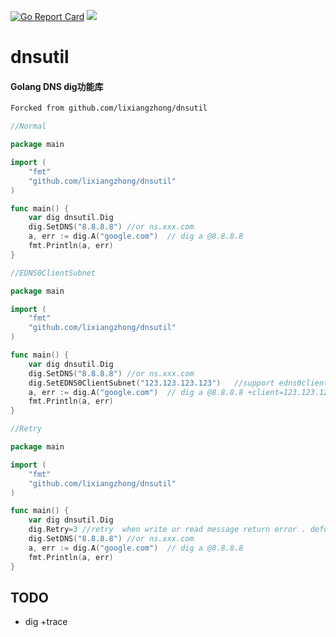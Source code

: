 [![Go Report Card](https://goreportcard.com/badge/github.com/lixiangzhong/dnsutil)](https://goreportcard.com/report/lixiangzhong/dnsutil)
[![](https://godoc.org/github.com/lixiangzhong/dnsutil?status.svg)](https://godoc.org/github.com/lixiangzhong/dnsutil)

# dnsutil
#### Golang DNS  dig功能库

```sh
Forcked from github.com/lixiangzhong/dnsutil
```


```go
//Normal

package main

import (
	"fmt"
	"github.com/lixiangzhong/dnsutil"
)

func main() {
    var dig dnsutil.Dig 
    dig.SetDNS("8.8.8.8") //or ns.xxx.com 
    a, err := dig.A("google.com")  // dig a @8.8.8.8
    fmt.Println(a, err)
}
```


```go
//EDNS0ClientSubnet

package main

import (
	"fmt"
	"github.com/lixiangzhong/dnsutil"
)

func main() {
    var dig dnsutil.Dig
    dig.SetDNS("8.8.8.8") //or ns.xxx.com
    dig.SetEDNS0ClientSubnet("123.123.123.123")   //support edns0clientsubnet
    a, err := dig.A("google.com")  // dig a @8.8.8.8 +client=123.123.123.123
    fmt.Println(a, err)
}
```


```go
//Retry

package main

import (
	"fmt"
	"github.com/lixiangzhong/dnsutil"
)

func main() {
    var dig dnsutil.Dig
    dig.Retry=3 //retry  when write or read message return error . defualt 1
    dig.SetDNS("8.8.8.8") //or ns.xxx.com 
    a, err := dig.A("google.com")  // dig a @8.8.8.8
    fmt.Println(a, err)
}
```


## TODO
- dig +trace
